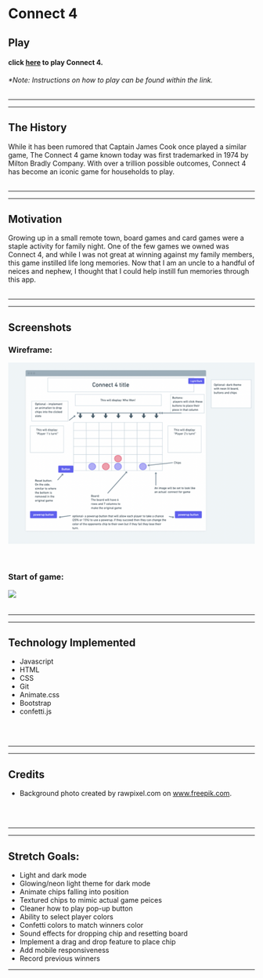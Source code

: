 
# Connect 4

## Play

#### click [here](https://connect-4-ih.surge.sh) to play Connect 4.
 _*Note: Instructions on how to play can be found within the link._ 
<br>
<br>

---
---

## The History
While it has been rumored that Captain James Cook once played a similar game, The Connect 4 game known today was first trademarked in 1974 by Milton Bradly Company. With over a trillion possible outcomes, Connect 4 has become an iconic game for households to play.
<br>
<br>

---
---

## Motivation
Growing up in a small remote town, board games and card games were a staple activity for family night. One of the few games we owned was Connect 4, and while I was not great at winning against my family members, this game instilled life long memories. Now that I am an uncle to a handful of neices and nephew, I thought that I could help instill fun memories through this app.
<br>
<br>

---
---

## Screenshots

### Wireframe:
![](Assets/wireframe.png)

<br>

### Start of game:
![](Assets/start.png)
<br>
<br>

---
---

## Technology Implemented

- Javascript
- HTML
- CSS
- Git
- Animate.css
- Bootstrap
- confetti.js
<br>
<br>

---
---

## Credits

- Background photo created by rawpixel.com on www.freepik.com.
<br>
<br>

---
---

## Stretch Goals:

- Light and dark mode
- Glowing/neon light theme for dark mode
- Animate chips falling into position
- Textured chips to mimic actual game peices
- Cleaner how to play pop-up button
- Ability to select player colors
- Confetti colors to match winners color
- Sound effects for dropping chip and resetting board
- Implement a drag and drop feature to place chip
- Add mobile responsiveness
- Record previous winners

---